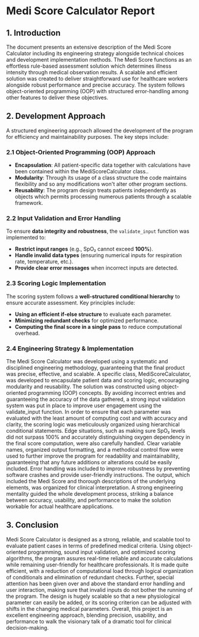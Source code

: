 # **Medi Score Calculator Report**

## **1. Introduction**  
The document presents an extensive description of the Medi Score Calculator including its engineering strategy alongside technical choices and development implementation methods. The Medi Score functions as an effortless rule-based assessment solution which determines illness intensity through medical observation results. 
A scalable and efficient solution was created to deliver straightforward use for healthcare workers alongside robust performance and precise accuracy. The system follows object-oriented programming (OOP) with structured error-handling among other features to deliver these objectives.




## **2. Development Approach**  
A structured engineering approach allowed the development of the program for efficiency and maintainability purposes. The key steps include:  

### **2.1 Object-Oriented Programming (OOP) Approach**  
- **Encapsulation**: All patient-specific data together with calculations have been contained within the MediScoreCalculator class..  
- **Modularity**: Through its usage of a class structure the code maintains flexibility and so any modifications won't alter other program sections.  
- **Reusability**: The program design treats patients independently as objects which permits processing numerous patients through a scalable framework.  

### **2.2 Input Validation and Error Handling**  
To ensure **data integrity and robustness**, the `validate_input` function was implemented to:  
- **Restrict input ranges** (e.g., SpO₂ cannot exceed **100%**).  
- **Handle invalid data types** (ensuring numerical inputs for respiration rate, temperature, etc.).  
- **Provide clear error messages** when incorrect inputs are detected.  

### **2.3 Scoring Logic Implementation**  
The scoring system follows a **well-structured conditional hierarchy** to ensure accurate assessment. Key principles include:  
- **Using an efficient if-else structure** to evaluate each parameter.  
- **Minimizing redundant checks** for optimized performance.  
- **Computing the final score in a single pass** to reduce computational overhead.  

### **2.4 Engineering Strategy & Implementation**  
The Medi Score Calculator was developed using a systematic and disciplined engineering methodology, guaranteeing that the final product was precise, effective, and scalable. A specific class, MediScoreCalculator, was developed to encapsulate patient data and scoring logic, encouraging modularity and reusability. The solution was constructed using object-oriented programming (OOP) concepts. By avoiding incorrect entries and guaranteeing the accuracy of the data gathered, a strong input validation system was put in place to improve user engagement using the validate_input function. In order to ensure that each parameter was evaluated with the least amount of computing cost and with accuracy and clarity, the scoring logic was meticulously organized using hierarchical conditional statements. Edge situations, such as making sure SpO₂ levels did not surpass 100% and accurately distinguishing oxygen dependency in the final score computation, were also carefully handled. Clear variable names, organized output formatting, and a methodical control flow were used to further improve the program for readability and maintainability, guaranteeing that any future additions or alterations could be easily included. Error handling was included to improve robustness by preventing software crashes and provide user-friendly instructions. The output, which included the Medi Score and thorough descriptions of the underlying elements, was organized for clinical interpretation. A strong engineering mentality guided the whole development process, striking a balance between accuracy, usability, and performance to make the solution workable for actual healthcare applications.



## **3. Conclusion**  
Medi Score Calculator is designed as a strong, reliable, and scalable tool to evaluate patient cases in terms of predefined medical criteria. Using object-oriented programming, sound input validation, and optimized scoring algorithms, the program assures real-time reliable and accurate calculations while remaining user-friendly for healthcare professionals. It is made quite efficient, with a reduction of computational load through logical organization of conditionals and elimination of redundant checks. Further, special attention has been given over and above the standard error handling and user interaction, making sure that invalid inputs do not bother the running of the program. The design is hugely scalable so that a new physiological parameter can easily be added, or its scoring criterion can be adjusted with shifts in the changing medical parameters. Overall, this project is an excellent engineering approach, blending precision, usability, and performance to walk the visionary talk of a dramatic tool for clinical decision-making.
